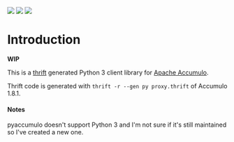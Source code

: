 ![](https://img.shields.io/badge/python-3.5%2B-green.svg)
![](https://img.shields.io/badge/Accumulo-1.8.1-green.svg)
![](https://img.shields.io/badge/License-Apache%202.0-blue.svg)

# Introduction

**WIP**

This is a [thrift](https://thrift.apache.org/) generated Python 3 client library for [Apache Accumulo](https://accumulo.apache.org/).


Thrift code is generated with `thrift -r --gen py proxy.thrift` of Accumulo 1.8.1.

#### Notes
pyaccumulo doesn't support Python 3 and I'm not sure if it's still maintained so I've created a new one.


